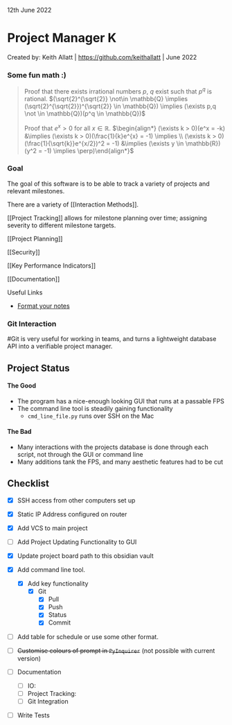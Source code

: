 12th June 2022

# Project Manager K
Created by: Keith Allatt | https://github.com/keithallatt | June 2022

### Some fun math :)

> Proof that there exists irrational numbers $p$, $q$ exist such that $p^q$ is rational.
> $(\sqrt{2}^{\sqrt{2}} \not\in \mathbb{Q} \implies (\sqrt{2}^{\sqrt{2}})^{\sqrt{2}} \in \mathbb{Q}) \implies (\exists p,q \not \in \mathbb{Q})(p^q \in \mathbb{Q})$
> 
> Proof that $e^x > 0$ for all $x \in \mathbb{R}$. 
$\begin{align*} (\exists k > 0)(e^x = -k) &\implies (\exists k > 0)(\frac{1}{k}e^{x} = -1) \implies \\ (\exists k > 0)(\frac{1}{\sqrt{k}}e^{x/2})^2 = -1) &\implies (\exists y \in \mathbb{R})(y^2 = -1) \implies \perp)\end{align*}$


### Goal
The goal of this software is to be able to track a variety of projects and relevant milestones. 

There are a variety of [[Interaction Methods]].

[[Project Tracking]] allows for milestone planning over time; assigning severity to different milestone targets.

[[Project Planning]]

[[Security]]

[[Key Performance Indicators]]

[[Documentation]]

Useful Links
- [Format your notes](https://help.obsidian.md/How+to/Format+your+notes)

### Git Interaction
#Git is very useful for working in teams, and turns a lightweight database API into a verifiable project manager. 

## Project Status

####  The Good
- The program has a nice-enough looking GUI that runs at a passable FPS
- The command line tool is steadily gaining functionality
	- `cmd_line_file.py` runs over SSH on the Mac
#### The Bad
- Many interactions with the projects database is done through each script, not through the GUI or command line
- Many additions tank the FPS, and many aesthetic features had to be cut

## Checklist
- [x] SSH access from other computers set up
- [x] Static IP Address configured on router
- [x] Add VCS to main project
- [ ] Add Project Updating Functionality to GUI
- [x] Update project board path to this obsidian vault
- [x] Add command line tool.
	- [x] Add key functionality
		- [x] Git
			- [x] Pull
			- [x] Push
			- [x] Status
			- [x] Commit
- [ ] Add table for schedule or use some other format.
- [ ] ~~Customise colours of prompt in `PyInquirer`~~ (not possible with current version)
- [ ] Documentation
	- [ ] IO:
	- [ ] Project Tracking:
	- [ ] Git Integration
- [ ] Write Tests

